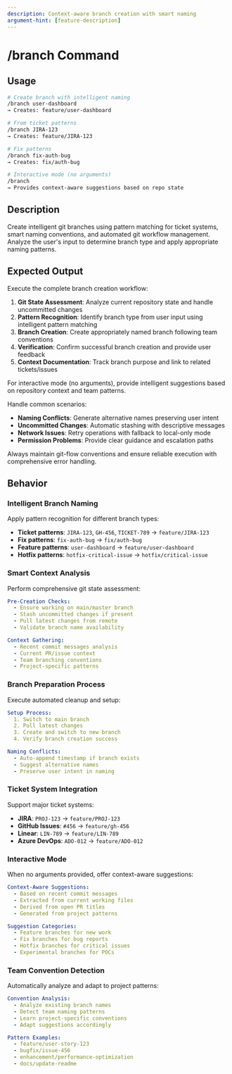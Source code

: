 ```yaml
---
description: Context-aware branch creation with smart naming
argument-hint: [feature-description]
---
```


# /branch Command

## Usage

```bash
# Create branch with intelligent naming
/branch user-dashboard
→ Creates: feature/user-dashboard

# From ticket patterns
/branch JIRA-123
→ Creates: feature/JIRA-123

# Fix patterns
/branch fix-auth-bug
→ Creates: fix/auth-bug

# Interactive mode (no arguments)
/branch
→ Provides context-aware suggestions based on repo state
```

## Description

Create intelligent git branches using pattern matching for ticket systems, smart naming conventions,
and automated git workflow management. Analyze the user's input to determine branch type and apply
appropriate naming patterns.

## Expected Output

Execute the complete branch creation workflow:

1. **Git State Assessment**: Analyze current repository state and handle uncommitted changes
2. **Pattern Recognition**: Identify branch type from user input using intelligent pattern matching
3. **Branch Creation**: Create appropriately named branch following team conventions
4. **Verification**: Confirm successful branch creation and provide user feedback
5. **Context Documentation**: Track branch purpose and link to related tickets/issues

For interactive mode (no arguments), provide intelligent suggestions based on repository context and team patterns.

Handle common scenarios:

- **Naming Conflicts**: Generate alternative names preserving user intent
- **Uncommitted Changes**: Automatic stashing with descriptive messages
- **Network Issues**: Retry operations with fallback to local-only mode
- **Permission Problems**: Provide clear guidance and escalation paths

Always maintain git-flow conventions and ensure reliable execution with comprehensive error handling.

## Behavior

### Intelligent Branch Naming

Apply pattern recognition for different branch types:

- **Ticket patterns**: `JIRA-123`, `GH-456`, `TICKET-789` → `feature/JIRA-123`
- **Fix patterns**: `fix-auth-bug` → `fix/auth-bug`
- **Feature patterns**: `user-dashboard` → `feature/user-dashboard`
- **Hotfix patterns**: `hotfix-critical-issue` → `hotfix/critical-issue`

### Smart Context Analysis

Perform comprehensive git state assessment:

```yaml
Pre-Creation Checks:
  - Ensure working on main/master branch
  - Stash uncommitted changes if present
  - Pull latest changes from remote
  - Validate branch name availability

Context Gathering:
  - Recent commit messages analysis
  - Current PR/issue context
  - Team branching conventions
  - Project-specific patterns
```

### Branch Preparation Process

Execute automated cleanup and setup:

```yaml
Setup Process:
  1. Switch to main branch
  2. Pull latest changes
  3. Create and switch to new branch
  4. Verify branch creation success

Naming Conflicts:
  - Auto-append timestamp if branch exists
  - Suggest alternative names
  - Preserve user intent in naming
```

### Ticket System Integration

Support major ticket systems:

- **JIRA**: `PROJ-123` → `feature/PROJ-123`
- **GitHub Issues**: `#456` → `feature/gh-456`
- **Linear**: `LIN-789` → `feature/LIN-789`
- **Azure DevOps**: `ADO-012` → `feature/ADO-012`

### Interactive Mode

When no arguments provided, offer context-aware suggestions:

```yaml
Context-Aware Suggestions:
  - Based on recent commit messages
  - Extracted from current working files
  - Derived from open PR titles
  - Generated from project patterns

Suggestion Categories:
  - Feature branches for new work
  - Fix branches for bug reports
  - Hotfix branches for critical issues
  - Experimental branches for POCs
```

### Team Convention Detection

Automatically analyze and adapt to project patterns:

```yaml
Convention Analysis:
  - Analyze existing branch names
  - Detect team naming patterns
  - Learn project-specific conventions
  - Adapt suggestions accordingly

Pattern Examples:
  - feature/user-story-123
  - bugfix/issue-456
  - enhancement/performance-optimization
  - docs/update-readme
```

